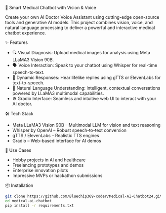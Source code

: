 🧠 Smart Medical Chatbot with Vision & Voice

Create your own AI Doctor Voice Assistant using cutting-edge open-source tools and generative AI models. This project combines vision, voice, and natural language processing to deliver a powerful and interactive medical chatbot experience.

✨ Features

- 🔍 Visual Diagnosis: Upload medical images for analysis using Meta LLaMA3 Vision 90B.
- 🗣️ Voice Interaction: Speak to your chatbot using Whisper for real-time speech-to-text.
- 🎤 Dynamic Responses: Hear lifelike replies using gTTS or ElevenLabs for text-to-speech.
- 💬 Natural Language Understanding: Intelligent, contextual conversations powered by LLaMA3 multimodal capabilities.
- ⚙️ Gradio Interface: Seamless and intuitive web UI to interact with your AI doctor.

🛠️ Tech Stack

- Meta LLaMA3 Vision 90B – Multimodal LLM for vision and text reasoning
- Whisper by OpenAI – Robust speech-to-text conversion
- gTTS / ElevenLabs – Realistic TTS engines
- Gradio – Web-based interface for AI demos



🚀 Use Cases

- Hobby projects in AI and healthcare
- Freelancing prototypes and demos
- Enterprise innovation pilots
- Impressive MVPs or hackathon submissions



📦 Installation

```bash
git clone https://github.com/Bluechip369-coder/Medical-AI-Chatbot24.git
cd medical-ai-chatbot
pip install -r requirements.txt
